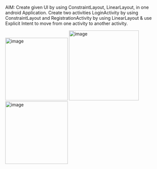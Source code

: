 AIM: Create given UI by using ConstraintLayout, LinearLayout, in one android Application. Create two activities LoginActivity by using ConstraintLayout and RegistrationActivity by using LinearLayout & use Explicit Intent to move from one activity to another activity.

<img width="198" alt="image" src="https://github.com/Rushi-7070/MAD_Practical-4_21012011136/assets/97504709/b43bcd45-2a94-4d0f-8ed1-88946146e186">

<img width="221" alt="image" src="https://github.com/Rushi-7070/MAD_Practical-4_21012011136/assets/97504709/fa1176f2-7ad3-435c-99c1-1f8ff8cda8e6">

<img width="198" alt="image" src="https://github.com/Rushi-7070/MAD_Practical-4_21012011136/assets/97504709/3274335c-1008-466b-83ad-37371e2a3feb">
